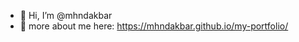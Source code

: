 - 👋 Hi, I’m @mhndakbar
- 🌱 more about me here: https://mhndakbar.github.io/my-portfolio/

<!---
mhndakbar/mhndakbar is a ✨ special ✨ repository because its `README.md` (this file) appears on your GitHub profile.
You can click the Preview link to take a look at your changes.
--->
